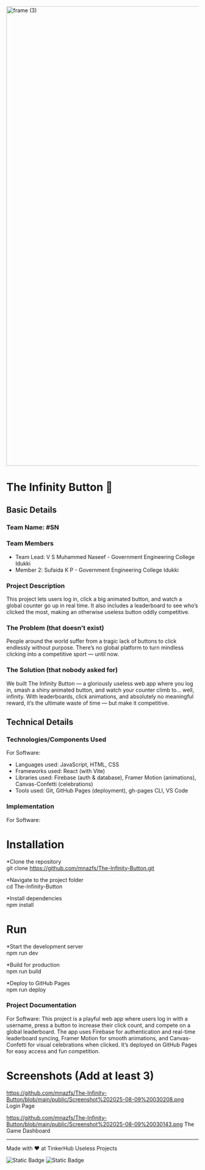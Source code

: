 <img width="3188" height="1202" alt="frame (3)" src="https://github.com/user-attachments/assets/517ad8e9-ad22-457d-9538-a9e62d137cd7" />


# The Infinity Button 🎯


## Basic Details
### Team Name: #SN


### Team Members
- Team Lead: V S Muhammed Naseef - Government Engineering College Idukki
- Member 2: Sufaida K P - Government Engineering College Idukki

### Project Description
This project lets users log in, click a big animated button, and watch a global counter go up in real time.
It also includes a leaderboard to see who’s clicked the most, making an otherwise useless button oddly competitive.

### The Problem (that doesn't exist)
People around the world suffer from a tragic lack of buttons to click endlessly without purpose.
There’s no global platform to turn mindless clicking into a competitive sport — until now.

### The Solution (that nobody asked for)
We built The Infinity Button — a gloriously useless web app where you log in, smash a shiny animated button, and watch your counter climb to… well, infinity.
With leaderboards, click animations, and absolutely no meaningful reward, it’s the ultimate waste of time — but make it competitive.

## Technical Details
### Technologies/Components Used
For Software:
- Languages used: JavaScript, HTML, CSS
- Frameworks used: React (with Vite)
- Libraries used: Firebase (auth & database), Framer Motion (animations), Canvas-Confetti (celebrations)
- Tools used: Git, GitHub Pages (deployment), gh-pages CLI, VS Code

### Implementation
For Software:
# Installation
*Clone the repository  
git clone https://github.com/mnazfs/The-Infinity-Button.git  

*Navigate to the project folder  
cd The-Infinity-Button  

*Install dependencies  
npm install  

# Run
*Start the development server  
npm run dev  

*Build for production  
npm run build  

*Deploy to GitHub Pages  
npm run deploy  

### Project Documentation
For Software:
This project is a playful web app where users log in with a username, press a button to increase their click count, and compete on a global leaderboard. The app uses Firebase for authentication and real-time leaderboard syncing, Framer Motion for smooth animations, and Canvas-Confetti for visual celebrations when clicked. It’s deployed on GitHub Pages for easy access and fun competition.

# Screenshots (Add at least 3)
https://github.com/mnazfs/The-Infinity-Button/blob/main/public/Screenshot%202025-08-09%20030208.png Login Page

https://github.com/mnazfs/The-Infinity-Button/blob/main/public/Screenshot%202025-08-09%20030143.png The Game Dashboard

---
Made with ❤️ at TinkerHub Useless Projects 

![Static Badge](https://img.shields.io/badge/TinkerHub-24?color=%23000000&link=https%3A%2F%2Fwww.tinkerhub.org%2F)
![Static Badge](https://img.shields.io/badge/UselessProjects--25-25?link=https%3A%2F%2Fwww.tinkerhub.org%2Fevents%2FQ2Q1TQKX6Q%2FUseless%2520Projects)



